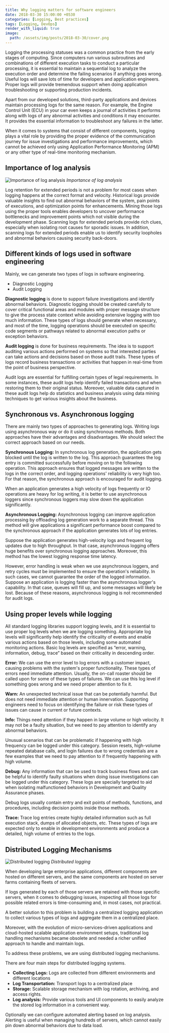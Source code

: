 ```yaml
---
title: Why logging matters for software engineers
date: 2018-03-30 15:00:00 +0530
categories: [Logging, Best practices]
tags: [Logging, DevOps]
render_with_liquid: true
image:
  path: /assets/img/posts/2018-03-30/cover.png
---
```


Logging the processing statuses was a common practice from the early stages of computing. Since computers run various subroutines and combinations of different execution tasks to conduct a particular processing, it is essential to maintain a sequential log to analyze the execution order and determine the failing scenarios if anything goes wrong. Useful logs will save lots of time for developers and application engineers. Proper logs will provide tremendous support when doing application troubleshooting or supporting production incidents.

Apart from our developed solutions, third-party applications and devices maintain processing logs for the same reason. For example, the Engine Control Unit (ECU) in your car even keeps a journal of activities it performs along with logs of any abnormal activities and conditions it may encounter. It provides the essential information to troubleshoot any failures in the latter.

When it comes to systems that consist of different components, logging plays a vital role by providing the proper evidence of the communication journey for issue investigations and performance improvements, which cannot be achieved only using Application Performance Monitoring (APM) or any other type of real-time monitoring mechanism.

## Importance of log analysis

![Importance of log analysis](/assets/img/posts/2018-03-30/importance-of-log-analysis.png)
_Importance of log analysis_

Log retention for extended periods is not a problem for most cases when logging happens at the correct format and velocity. Historical logs provide valuable insights to find out abnormal behaviors of the system, pain points of executions, and optimization points for enhancements. Mining those logs using the proper tools enables developers to uncover performance bottlenecks and improvement points which not visible during the development phase. Scanning logs for extended periods provide rich clues, especially when isolating root causes for sporadic issues. In addition, scanning logs for extended periods enable us to identify security loopholes and abnormal behaviors causing security back-doors.

## Different kinds of logs used in software engineering

Mainly, we can generate two types of logs in software engineering.

- Diagnostic Logging
- Audit Logging

**Diagnostic logging** is done to support failure investigations and identify abnormal behaviors. Diagnostic logging should be created carefully to cover critical functional areas and modules with proper message structure to give the process state context while avoiding extensive logging with too much information. These types of logs should generate when necessary, and most of the time, logging operations should be executed on specific code segments or pathways related to abnormal execution paths or exception behaviors.

**Audit logging** is done for business requirements. The idea is to support auditing various actions performed on systems so that interested parties can take actions and decisions based on those audit trails. These types of logs record business transactions or activities that happen in real-time from the point of business perspective.

Audit logs are essential for fulfilling certain types of legal requirements. In some instances, these audit logs help identify failed transactions and when restoring them to their original status. Moreover, valuable data captured in these audit logs help do statistics and business analysis using data mining techniques to get various insights about the business.

## Synchronous vs. Asynchronous logging

There are mainly two types of approaches to generating logs. Writing logs using asynchronous way or do it using synchronous methods. Both approaches have their advantages and disadvantages. We should select the correct approach based on our needs.

**Synchronous Logging:** In synchronous log generation, the application gets blocked until the log is written to the log. This approach guarantees the log entry is committed successfully before moving on to the following operation. This approach ensures that logged messages are written to the logs in the correct order, and logging operations' reliability is very high too. For that reason, the synchronous approach is encouraged for audit logging.

When an application generates a high velocity of logs frequently or IO operations are heavy for log writing, it is better to use asynchronous loggers since synchronous loggers may slow down the application significantly.

**Asynchronous Logging:** Asynchronous logging can improve application processing by offloading log generation work to a separate thread. This method will give applications a significant performance boost compared to the synchronous approach if the application generates lots of log entries.

Suppose the application generates high-velocity logs and frequent log updates due to high throughput. In that case, asynchronous logging offers huge benefits over synchronous logging approaches. Moreover, this method has the lowest logging response time latency.

However, error handling is weak when we use asynchronous loggers, and retry cycles must be implemented to ensure the operation's reliability. In such cases, we cannot guarantee the order of the logged information. Suppose an application is logging faster than the asynchronous logger's capability. In that case, queues will fill up, and some messages will likely be lost. Because of these reasons, asynchronous logging is not recommended for audit logs.

## Using proper levels while logging

All standard logging libraries support logging levels, and it is essential to use proper log levels when we are logging something. Appropriate log levels will significantly help identify the criticality of events and enable various actions based on those levels, including some automated monitoring actions. Basic log levels are specified as “error, warning, information, debug, trace” based on their criticality in descending order.

**Error:** We can use the error level to log errors with a customer impact, causing problems with the system's proper functionality. These types of errors need immediate attention. Usually, the on-call roaster should be called upon for some of these types of failures. We can use this log level if something goes wrong and we need proper attention to fix it.

**Warn:**  An unexpected technical issue that can be potentially harmful. But does not need immediate attention or human innervation. Supporting engineers need to focus on identifying the failure or risk these types of issues can cause in current or future contexts.

**Info:** Things need attention if they happen in large volume or high velocity. It may not be a faulty situation, but we need to pay attention to identify any abnormal behaviors.

Unusual scenarios that can be problematic if happening with high frequency can be logged under this category. Session resets, high-volume repeated database calls, and login failures due to wrong credentials are a few examples that we need to pay attention to if frequently happening with high volume.

**Debug:** Any information that can be used to track business flows and can be helpful to identify faulty situations when doing issue investigations can be logged under this category. These logs are specially targeted to aid when isolating malfunctioned behaviors in Development and Quality Assurance phases.

Debug logs usually contain entry and exit points of methods, functions, and procedures, including decision points inside those methods.

**Trace:** Trace log entries create highly detailed information such as full execution stack, dumps of allocated objects, etc. These types of logs are expected only to enable in development environments and produce a detailed, high volume of entries to the logs.

## Distributed Logging Mechanisms

![Distributed logging](/assets/img/posts/2018-03-30/distributed-logging.png)
_Distributed logging_

When developing large enterprise applications, different components are hosted on different servers, and the same components are hosted on server farms containing fleets of servers.

If logs generated by each of those servers are retained with those specific servers, when it comes to debugging issues, inspecting all those logs for possible related errors is time-consuming and, in most cases, not practical.

A better solution to this problem is building a centralized logging application to collect various types of logs and aggregate them in a centralized place.

Moreover, with the evolution of micro-services-driven applications and cloud-hosted scalable application environment setups, traditional log handling mechanisms became obsolete and needed a richer unified approach to handle and maintain logs.

To address these problems, we are using distributed logging mechanisms.

There are four main steps for distributed logging systems.

- **Collecting Logs:** Logs are collected from different environments and different locations
- **Log Transportation:** Transport logs to a centralized place
- **Storage:** Scalable storage mechanism with log rotation, archiving, and access rights.
- **Log analysis:** Provide various tools and UI components to easily analyze the stored log information in a convenient way.

Optionally we can configure automated alerting based on log analysis. Alerting is useful when managing hundreds of servers, which cannot easily pin down abnormal behaviors due to data load.
